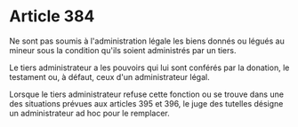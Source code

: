 # Article 384

Ne sont pas soumis à l'administration légale les biens donnés ou légués au mineur sous la condition qu'ils soient administrés par un tiers.

Le tiers administrateur a les pouvoirs qui lui sont conférés par la donation, le testament ou, à défaut, ceux d'un administrateur légal.

Lorsque le tiers administrateur refuse cette fonction ou se trouve dans une des situations prévues aux articles 395 et 396, le juge des tutelles désigne un administrateur ad hoc pour le remplacer.
